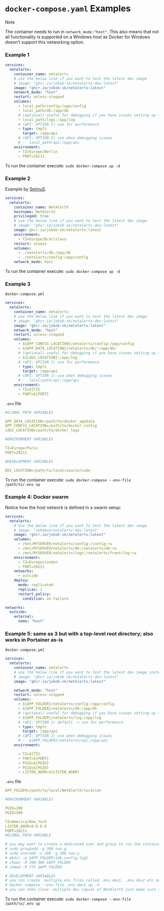 # `docker-compose.yaml` Examples

> [!NOTE] 
> The container needs to run in `network_mode:"host"`. This also means that not all functionality is supported on a Windows host as Docker for Windows doesn't support this networking option. 

### Example 1

```yaml
services:
  netalertx:
    container_name: netalertx
    # use the below line if you want to test the latest dev image
    # image: "ghcr.io/jokob-sk/netalertx-dev:latest" 
    image: "ghcr.io/jokob-sk/netalertx:latest"      
    network_mode: "host"        
    restart: unless-stopped
    volumes:
      - local_path/config:/app/config
      - local_path/db:/app/db      
      # (optional) useful for debugging if you have issues setting up the container
      - local_path/logs:/app/log
      # (API: OPTION 1) use for performance
      - type: tmpfs
        target: /app/api
      # (API: OPTION 2) use when debugging issues 
      # -  local_path/api:/app/api
    environment:
      - TZ=Europe/Berlin      
      - PORT=20211
```

To run the container execute: `sudo docker-compose up -d`

### Example 2

Example by [SeimuS](https://github.com/SeimusS).

```yaml
services:
  netalertx:
    container_name: NetAlertX
    hostname: NetAlertX
    privileged: true
    # use the below line if you want to test the latest dev image
    # image: "ghcr.io/jokob-sk/netalertx-dev:latest" 
    image: ghcr.io/jokob-sk/netalertx:latest
    environment:
      - TZ=Europe/Bratislava
    restart: always
    volumes:
      - ./netalertx/db:/app/db
      - ./netalertx/config:/app/config
    network_mode: host
```

To run the container execute: `sudo docker-compose up -d`

### Example 3

`docker-compose.yml` 

```yaml
services:
  netalertx:
    container_name: netalertx
    # use the below line if you want to test the latest dev image
    # image: "ghcr.io/jokob-sk/netalertx-dev:latest" 
    image: "ghcr.io/jokob-sk/netalertx:latest"      
    network_mode: "host"        
    restart: unless-stopped
    volumes:
      - ${APP_CONFIG_LOCATION}/netalertx/config:/app/config
      - ${APP_DATA_LOCATION}/netalertx/db/:/app/db/      
      # (optional) useful for debugging if you have issues setting up the container
      - ${LOGS_LOCATION}:/app/log
      # (API: OPTION 1) use for performance
      - type: tmpfs
        target: /app/api
      # (API: OPTION 2) use when debugging issues 
      # -  local/path/api:/app/api
    environment:
      - TZ=${TZ}      
      - PORT=${PORT}
```

`.env` file

```yaml
#GLOBAL PATH VARIABLES

APP_DATA_LOCATION=/path/to/docker_appdata
APP_CONFIG_LOCATION=/path/to/docker_config
LOGS_LOCATION=/path/to/docker_logs

#ENVIRONMENT VARIABLES

TZ=Europe/Paris
PORT=20211

#DEVELOPMENT VARIABLES

DEV_LOCATION=/path/to/local/source/code
```

To run the container execute: `sudo docker-compose --env-file /path/to/.env up`


### Example 4: Docker swarm

Notice how the host network is defined in a swarm setup:

```yaml
services:
  netalertx:
    # Use the below line if you want to test the latest dev image
    # image: "jokobsk/netalertx-dev:latest"
    image: "ghcr.io/jokob-sk/netalertx:latest"
    volumes:
      - /mnt/MYSERVER/netalertx/config:/config:rw
      - /mnt/MYSERVER/netalertx/db:/netalertx/db:rw
      - /mnt/MYSERVER/netalertx/logs:/netalertx/front/log:rw
    environment:
      - TZ=Europe/London
      - PORT=20211
    networks:
      - outside
    deploy:
      mode: replicated
      replicas: 1
      restart_policy:
        condition: on-failure

networks:
  outside:
    external:
      name: "host"


```

### Example 5: same as 3 but with a top-level root directory; also works in Portainer as-is

`docker-compose.yml` 

```yaml
services:
  netalertx:
    container_name: netalertx
    # use the below line if you want to test the latest dev image instead of the stable release
    # image: "ghcr.io/jokob-sk/netalertx-dev:latest" 
    image: "ghcr.io/jokob-sk/netalertx:latest"      

    network_mode: "host"        
    restart: unless-stopped
    volumes:
      - ${APP_FOLDER}/netalertx/config:/app/config
      - ${APP_FOLDER}/netalertx/db:/app/db     
      # (optional) useful for debugging if you have issues setting up the container
      - ${APP_FOLDER}/netalertx/log:/app/log
      # (API: OPTION 1) default -> use for performance
      - type: tmpfs
        target: /app/api
      # (API: OPTION 2) use when debugging issues 
      # -  ${APP_FOLDER}/netalertx/api:/app/api
    environment:

      - TZ=${TZ}
      - PORT=${PORT}
      - PUID=${PUID}
      - PGID=${PGID}
      - LISTEN_ADDR=${LISTEN_ADDR}
```

`.env` file

```yaml
APP_FOLDER=/path/to/local/NetAlertX/location

#ENVIRONMENT VARIABLES

PUID=200
PGID=300

TZ=America/New_York
LISTEN_ADDR=0.0.0.0
PORT=20211
#GLOBAL PATH VARIABLE

# you may want to create a dedicated user and group to run the container with 
# sudo groupadd -g 300 nax-g 
# sudo useradd -u 200 -g 300 nax-u
# mkdir -p $APP_FOLDER/{db,config,log} 
# chown -R 200:300 $APP_FOLDER
# chmod -R 775 $APP_FOLDER

# DEVELOPMENT VARIABLES
# you can create  multiple env files called .env.dev1, .env.dev2 etc and use them by running:
# docker compose --env-file .env.dev1 up -d
# you can then clone  multiple dev copies of NetAlertX just make sure to change the APP_FOLDER and PORT variables in each .env.devX file

```

To run the container execute: `sudo docker-compose --env-file /path/to/.env up`
